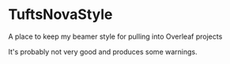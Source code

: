 # TuftsNovaStyle
A place to keep my beamer style for pulling into Overleaf projects

It's probably not very good and produces some warnings.
